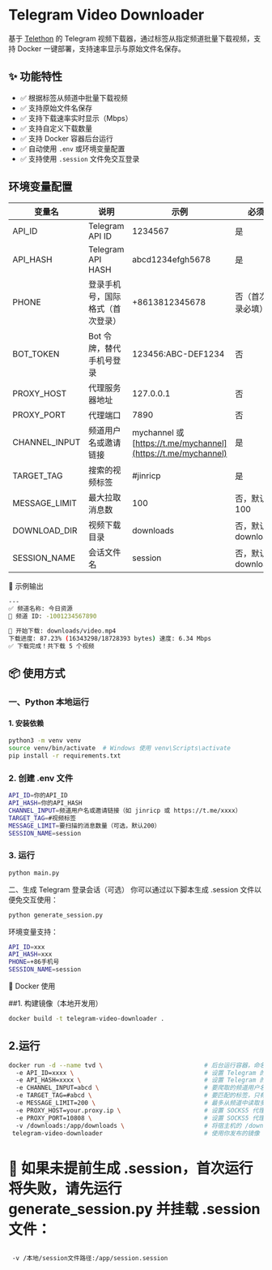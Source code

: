 # Telegram Video Downloader

基于 [Telethon](https://github.com/LonamiWebs/Telethon) 的 Telegram 视频下载器，通过标签从指定频道批量下载视频，支持 Docker 一键部署，支持速率显示与原始文件名保存。

## ✨ 功能特性

- ✅ 根据标签从频道中批量下载视频
- ✅ 支持原始文件名保存
- ✅ 支持下载速率实时显示（Mbps）
- ✅ 支持自定义下载数量
- ✅ 支持 Docker 容器后台运行
- ✅ 自动使用 `.env` 或环境变量配置
- ✅ 支持使用 `.session` 文件免交互登录


## 环境变量配置

| 变量名            | 说明                | 示例                                                           | 必须             |
| -------------- | ----------------- | ------------------------------------------------------------ | -------------- |
| API\_ID        | Telegram API ID   | 1234567                                                      | 是              |
| API\_HASH      | Telegram API HASH | abcd1234efgh5678                                             | 是              |
| PHONE          | 登录手机号，国际格式（首次登录）  | +8613812345678                                               | 否（首次登录必填）      |
| BOT\_TOKEN     | Bot 令牌，替代手机号登录    | 123456\:ABC-DEF1234                                          | 否              |
| PROXY\_HOST    | 代理服务器地址           | 127.0.0.1                                                    | 否              |
| PROXY\_PORT    | 代理端口              | 7890                                                         | 否              |
| CHANNEL\_INPUT | 频道用户名或邀请链接        | mychannel 或 [https://t.me/mychannel](https://t.me/mychannel) | 是              |
| TARGET\_TAG    | 搜索的视频标签           | #jinricp                                                     | 是              |
| MESSAGE\_LIMIT | 最大拉取消息数           | 100                                                          | 否，默认100        |
| DOWNLOAD\_DIR  | 视频下载目录            | downloads                                                    | 否，默认 downloads |
| SESSION_NAME  | 会话文件名           | session                                                    | 否，默认 downloads |

🧪 示例输出

```bash
---
✅ 频道名称: 今日资源
📌 频道 ID: -1001234567890

🎥 开始下载: downloads/video.mp4
下载进度: 87.23% (16343298/18728393 bytes) 速度: 6.34 Mbps
✅ 下载完成！共下载 5 个视频
````

## 📦 使用方式

### 一、Python 本地运行

#### 1. 安装依赖

```bash
python3 -m venv venv
source venv/bin/activate  # Windows 使用 venv\Scripts\activate
pip install -r requirements.txt
````

### 2. 创建 .env 文件

```bash
API_ID=你的API_ID
API_HASH=你的API_HASH
CHANNEL_INPUT=频道用户名或邀请链接（如 jinricp 或 https://t.me/xxxx）
TARGET_TAG=#视频标签
MESSAGE_LIMIT=要扫描的消息数量（可选，默认200）
SESSION_NAME=session
````

### 3. 运行
```bash
python main.py
````

二、生成 Telegram 登录会话（可选）
你可以通过以下脚本生成 .session 文件以便免交互使用：

```bash
python generate_session.py
````

环境变量支持：
```bash
API_ID=xxx
API_HASH=xxx
PHONE=+86手机号
SESSION_NAME=session
````


🐳 Docker 使用

##1. 构建镜像（本地开发用）

```bash
docker build -t telegram-video-downloader .
````


## 2.运行
```bash
docker run -d --name tvd \                            # 后台运行容器，命名为 tvd
  -e API_ID=xxxx \                                    # 设置 Telegram 的 API_ID（必须在 https://my.telegram.org 获取）
  -e API_HASH=xxxx \                                  # 设置 Telegram 的 API_HASH
  -e CHANNEL_INPUT=abcd \                             # 要爬取的频道用户名或邀请链接，例如 'abcd' 或 'https://t.me/xxxx'
  -e TARGET_TAG=#abcd \                               # 要匹配的标签，只有带此标签的视频才会被下载
  -e MESSAGE_LIMIT=200 \                              # 最多从频道中读取多少条消息（避免过多遍历）
  -e PROXY_HOST=your.proxy.ip \                       # 设置 SOCKS5 代理地址（可选）
  -e PROXY_PORT=10808 \                               # 设置 SOCKS5 代理端口（可选）
  -v /downloads:/app/downloads \                      # 将宿主机的 /downloads 映射为容器内的下载目录 /app/downloads
 telegram-video-downloader                            # 使用你发布的镜像 telegram-video-downloader
````


 # 🔐 如果未提前生成 .session，首次运行将失败，请先运行 generate_session.py 并挂载 .session 文件：


```bash

 -v /本地/session文件路径:/app/session.session

````
